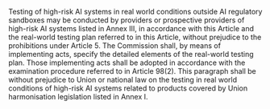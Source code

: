 Testing  of  high-risk  AI  systems  in  real  world  conditions  outside  AI  regulatory  sandboxes  may  be  conducted  by providers  or  prospective  providers  of  high-risk  AI  systems  listed  in  Annex  III,  in  accordance  with  this  Article  and  the real-world  testing  plan  referred  to  in  this  Article,  without  prejudice  to  the  prohibitions  under  Article  5.
The Commission shall, by means of implementing acts, specify the detailed elements of the real-world testing plan. Those implementing acts shall be  adopted  in  accordance  with  the  examination procedure  referred  to in  Article  98(2).
This paragraph shall be without prejudice to Union or national law on the testing in real world conditions of high-risk AI systems  related  to  products  covered  by  Union  harmonisation  legislation  listed  in  Annex  I.
